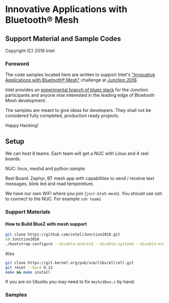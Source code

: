 # Innovative Applications with Bluetooth® Mesh

## Support Material and Sample Codes

Copyright (C) 2018 Intel

### Foreword

The code samples located here are written to support Intel's ["Innovative
Applications with Bluetooth® Mesh"](https://2018.hackjunction.com/challenges/applications-with-bluetooth-mesh)
challenge at [Junction 2018](https://2018.hackjunction.com/).

Intel provides an [experimental branch of bluez stack](https://github.com/intel/Junction2018/tree/master)
for the Junction participants and anyone else interested in the leading edge of
Bluetooth Mesh development.

The samples are meant to give ideas for developers. They shall not be considered
fully completed, production ready projects.

Happy Hacking!

## Setup

We can host 8 teams. Each team will get a NUC with Linux and 4 reel boards. 

NUC: linux, meshd and python sample

Reel Board: Zephyr, BT mesh app with capabilities to send / receive text messages, blink led and read tempereture. 

We have our own WiFi where you join (`jnct-ble5-mesh`). You should use ssh to connect to the NUC. For example `ssh team1`

### Support Materials

#### How to Build BlueZ with mesh support

```bash
git clone https://github.com/intel/Junction2018.git
cd Junction2018
./bootstrap-configure --disable-android --disable-systemd --disable-midi --disable-obex --disable-avrcp --disable-cups --disable-network --disable-a2dp --disable-hid --disable-hog
```

Also 
```bash
git clone https://git.kernel.org/pub/scm/libs/ell/ell.git
git reset --hard 0.13
make && make install
```

If you are on Ubuntu you may need to fix `mesh/dbus.c` by hand.

### Samples



